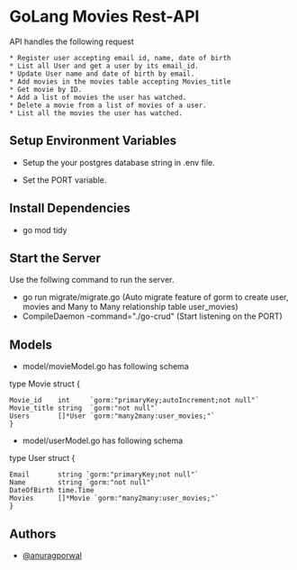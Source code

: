 
# GoLang Movies Rest-API

API handles the following request

	* Register user accepting email id, name, date of birth
	* List all User and get a user by its email_id.
	* Update User name and date of birth by email.
	* Add movies in the movies table accepting Movies_title
	* Get movie by ID.
	* Add a list of movies the user has watched.
	* Delete a movie from a list of movies of a user.
    * List all the movies the user has watched.





## Setup Environment Variables
* Setup the your postgres database string in .env file.

* Set the PORT variable.
## Install Dependencies
* go mod tidy

## Start the Server
Use the follwing command to run the server.
* go run migrate/migrate.go  (Auto migrate feature of gorm to create user, movies and Many to Many relationship table user_movies)
* CompileDaemon -command="./go-crud" (Start listening on the PORT)






## Models

* model/movieModel.go has following schema

type Movie struct 
    {

    Movie_id    int     `gorm:"primaryKey;autoIncrement;not null"`
	Movie_title string  `gorm:"not null"`
	Users       []*User `gorm:"many2many:user_movies;"`
    }

* model/userModel.go has following schema

type User struct {
	
    Email       string `gorm:"primaryKey;not null"`
	Name        string `gorm:"not null"`
	DateOfBirth time.Time
	Movies      []*Movie `gorm:"many2many:user_movies;"`
    }










## Authors

- [@anuragporwal](https://github.com/anuragpor)

